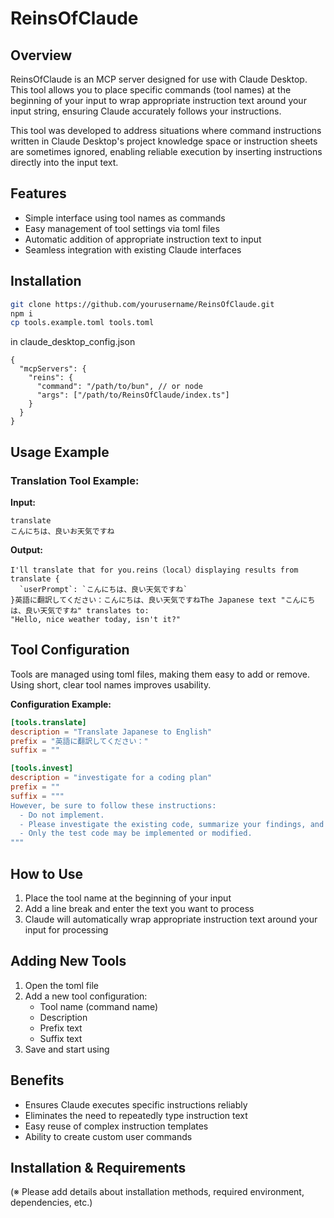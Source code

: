 # ReinsOfClaude

## Overview
ReinsOfClaude is an MCP server designed for use with Claude Desktop. This tool allows you to place specific commands (tool names) at the beginning of your input to wrap appropriate instruction text around your input string, ensuring Claude accurately follows your instructions.

This tool was developed to address situations where command instructions written in Claude Desktop's project knowledge space or instruction sheets are sometimes ignored, enabling reliable execution by inserting instructions directly into the input text.

## Features
- Simple interface using tool names as commands
- Easy management of tool settings via toml files
- Automatic addition of appropriate instruction text to input
- Seamless integration with existing Claude interfaces

## Installation
```bash
git clone https://github.com/yourusername/ReinsOfClaude.git
npm i
cp tools.example.toml tools.toml
```

in claude_desktop_config.json
```jsonc
{
  "mcpServers": {
    "reins": {
      "command": "/path/to/bun", // or node
      "args": ["/path/to/ReinsOfClaude/index.ts"]
    }
  }
}
```

## Usage Example

### Translation Tool Example:

**Input:**
```
translate
こんにちは、良いお天気ですね
```

**Output:**
```
I'll translate that for you.reins（local）displaying results from translate {
  `userPrompt`: `こんにちは、良い天気ですね`
}英語に翻訳してください：こんにちは、良い天気ですねThe Japanese text "こんにちは、良い天気ですね" translates to:
"Hello, nice weather today, isn't it?"
```

## Tool Configuration

Tools are managed using toml files, making them easy to add or remove. Using short, clear tool names improves usability.

**Configuration Example:**
```toml
[tools.translate]
description = "Translate Japanese to English"
prefix = "英語に翻訳してください："
suffix = ""

[tools.invest]
description = "investigate for a coding plan"
prefix = ""
suffix = """
However, be sure to follow these instructions: 
  - Do not implement.
  - Please investigate the existing code, summarize your findings, and make a plan for what follows.
  - Only the test code may be implemented or modified.
"""
```

## How to Use
1. Place the tool name at the beginning of your input
2. Add a line break and enter the text you want to process
3. Claude will automatically wrap appropriate instruction text around your input for processing

## Adding New Tools
1. Open the toml file
2. Add a new tool configuration:
   - Tool name (command name)
   - Description
   - Prefix text
   - Suffix text
3. Save and start using

## Benefits
- Ensures Claude executes specific instructions reliably
- Eliminates the need to repeatedly type instruction text
- Easy reuse of complex instruction templates
- Ability to create custom user commands

## Installation & Requirements
(※ Please add details about installation methods, required environment, dependencies, etc.)
